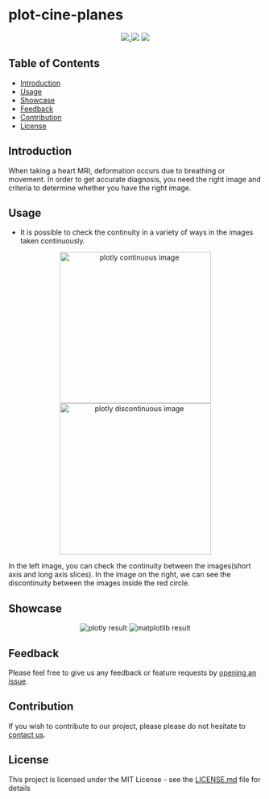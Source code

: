 # plot-cine-planes  


<p align="center">
    <a href="https://www.python.org/downloads/release/python-350/">
        <img src="https://img.shields.io/badge/python-v3.7.4-blue.svg?logo=python&logoColor=white">
    </a>
    <img src="https://img.shields.io/badge/windows-10-blue.svg?logo=windows&logoColor=white">
    <a href="https://github.com/JoeyValentine/plot-cine-planes/issues">
        <img src="https://img.shields.io/github/issues/JoeyValentine/plot-cine-planes?logo=github">
    </a>
</p>


## Table of Contents

- [Introduction](#introduction)
- [Usage](#usage)
- [Showcase](#showcase)
- [Feedback](#feedback)
- [Contribution](#contribution)
- [License](#license)


## Introduction
When taking a heart MRI, deformation occurs due to breathing or movement. In order to get accurate diagnosis, you need the right image and criteria to determine whether you have the right image. 


## Usage

- It is possible to check the continuity in a variety of ways in the images taken continuously.

<p align="center">
  <img src = "https://i.imgur.com/9GEj6i9.png" alt="plotly continuous image" width=300 height=300>
  <img src = "https://i.imgur.com/nnxUgEP.png" alt="plotly discontinuous image" width=300 height=300>
</p>

In the left image, you can check the continuity between the images(short axis and long axis slices).
In the image on the right, we can see the discontinuity between the images inside the red circle.


## Showcase

<p align="center">
  <img src = "https://i.imgur.com/XeklSPS.gif" alt="plotly result">
  <img src = "https://i.imgur.com/R5h0XKN.gif" alt="matplotlib result">
</p>


## Feedback

Please feel free to give us any feedback or feature requests by [opening an issue](https://github.com/JoeyValentine/plot-cine-planes/issues).


## Contribution

If you wish to contribute to our project, please please do not hesitate to [contact us](https://github.com/JoeyValentine/plot-cine-planes/issues).


## License

This project is licensed under the MIT License - see the [LICENSE.md](LICENSE.md) file for details

